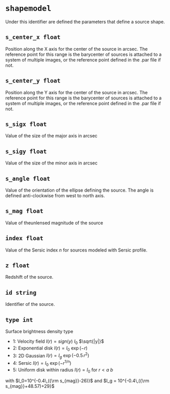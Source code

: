 # `shapemodel`


Under this identifier are defined the parameters that define a source shape.




## `s_center_x float`

Position along the X axis for the center of the source in arcsec. The reference point for this range is the barycenter of sources is attached to a system of multiple images, or the reference point defined in the .par file if not.

## `s_center_y float`

Position along the Y axis for the center of the source in arcsec. The reference point for this range is the barycenter of sources is attached to a system of multiple images, or the reference point defined in the .par file if not.


## `s_sigx float`

Value of the size of the major axis in arcsec


## `s_sigy float`

Value of the size of the minor axis in arcsec


## `s_angle float`

Value of the orientation of the ellipse defining the source. The angle is defined anti-clockwise from west to north axis.


## `s_mag float`

Value of theunlensed magnitude of the source


## `index float`

Value of the Sersic index $n$ for sources modeled with Sersic profile.

## `z float`

Redshift of the source.

## `id string`

Identifier of the source.

## `type int`

Surface brightness density type
- 1: Velocity field $I(r)=sign(y)$ $I_0$ $\sqrt{|y|}$
- 2: Exponential disk  $I(r)=I_0$ $\exp(-r)$
- 3: 2D Gaussian $I(r)=I_g$ $\exp(-0.5\,r^2)$
- 4: Sersic $I(r)=I_0$ $\exp(-r^{1/n})$
- 5: Uniform disk within radius $I(r)=I_0$ for $r<a\ b$

with $I_0=10^{-0.4\,({\rm s_{mag}}-26)}$ and $I_g = 10^{-0.4\,({\rm s_{mag}}+48.57)+29}$
